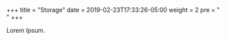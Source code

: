 +++
title = "Storage"
date = 2019-02-23T17:33:26-05:00
weight = 2
pre = "<b> </b>"
+++



Lorem Ipsum.
